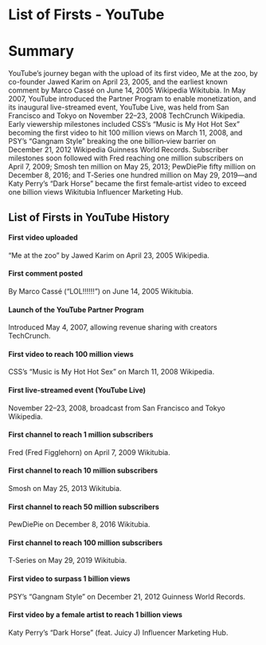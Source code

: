 # List of Firsts - YouTube

# Summary
YouTube’s journey began with the upload of its first video, Me at the zoo, by co-founder Jawed Karim on April 23, 2005, and the earliest known comment by Marco Cassé on June 14, 2005 Wikipedia Wikitubia. In May 2007, YouTube introduced the Partner Program to enable monetization, and its inaugural live-streamed event, YouTube Live, was held from San Francisco and Tokyo on November 22–23, 2008 TechCrunch Wikipedia. Early viewership milestones included CSS’s “Music is My Hot Hot Sex” becoming the first video to hit 100 million views on March 11, 2008, and PSY’s “Gangnam Style” breaking the one billion‑view barrier on December 21, 2012 Wikipedia Guinness World Records. Subscriber milestones soon followed with Fred reaching one million subscribers on April 7, 2009; Smosh ten million on May 25, 2013; PewDiePie fifty million on December 8, 2016; and T‑Series one hundred million on May 29, 2019—and Katy Perry’s “Dark Horse” became the first female‑artist video to exceed one billion views Wikitubia Influencer Marketing Hub.

## List of Firsts in YouTube History

#### First video uploaded
“Me at the zoo” by Jawed Karim on April 23, 2005 Wikipedia.

#### First comment posted
By Marco Cassé (“LOL!!!!!!”) on June 14, 2005 Wikitubia.

#### Launch of the YouTube Partner Program
Introduced May 4, 2007, allowing revenue sharing with creators TechCrunch.

#### First video to reach 100 million views
CSS’s “Music is My Hot Hot Sex” on March 11, 2008 Wikipedia.

#### First live-streamed event (YouTube Live)
November 22–23, 2008, broadcast from San Francisco and Tokyo Wikipedia.

#### First channel to reach 1 million subscribers
Fred (Fred Figglehorn) on April 7, 2009 Wikitubia.

#### First channel to reach 10 million subscribers
Smosh on May 25, 2013 Wikitubia.

#### First channel to reach 50 million subscribers
PewDiePie on December 8, 2016 Wikitubia.

#### First channel to reach 100 million subscribers
T‑Series on May 29, 2019 Wikitubia.

#### First video to surpass 1 billion views
PSY’s “Gangnam Style” on December 21, 2012 Guinness World Records.

#### First video by a female artist to reach 1 billion views
Katy Perry’s “Dark Horse” (feat. Juicy J) Influencer Marketing Hub.
